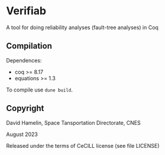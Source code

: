 # Verifiab

A tool for doing reliability analyses (fault-tree analyses) in Coq

## Compilation

Dependences:

- coq >= 8.17
- equations >= 1.3

To compile use `dune build`. 

## Copyright

David Hamelin, Space Tansportation Directorate, CNES

August 2023

Released under the terms of CeCILL license (see file LICENSE)
